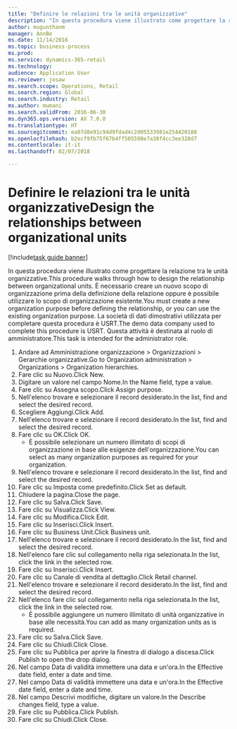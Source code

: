 ```yaml
--- 
title: "Definire le relazioni tra le unità organizzative"
description: "In questa procedura viene illustrato come progettare la relazione tra le unità organizzative."
author: mugunthanm
manager: AnnBe
ms.date: 11/14/2016
ms.topic: business-process
ms.prod: 
ms.service: dynamics-365-retail
ms.technology: 
audience: Application User
ms.reviewer: josaw
ms.search.scope: Operations, Retail
ms.search.region: Global
ms.search.industry: Retail
ms.author: mumani
ms.search.validFrom: 2016-06-30
ms.dyn365.ops.version: AX 7.0.0
ms.translationtype: HT
ms.sourcegitcommit: ea07d8e91c94d9fdad4c2d05533981e254420188
ms.openlocfilehash: b2ecf9fb75f67b4ff505598e7a38f4cc3ee328d7
ms.contentlocale: it-it
ms.lasthandoff: 02/07/2018

---
```

# <a name="design-the-relationships-between-organizational-units"></a><span data-ttu-id="0e39a-103">Definire le relazioni tra le unità organizzative</span><span class="sxs-lookup"><span data-stu-id="0e39a-103">Design the relationships between organizational units</span></span>

[!include[task guide banner](../includes/task-guide-banner.md)]

<span data-ttu-id="0e39a-104">In questa procedura viene illustrato come progettare la relazione tra le unità organizzative.</span><span class="sxs-lookup"><span data-stu-id="0e39a-104">This procedure walks through how to design the relationship between organizational units.</span></span> <span data-ttu-id="0e39a-105">È necessario creare un nuovo scopo di organizzazione prima della definizione della relazione oppure è possibile utilizzare lo scopo di organizzazione esistente.</span><span class="sxs-lookup"><span data-stu-id="0e39a-105">You must create a new organization purpose before defining the relationship, or you can use the existing organization purpose.</span></span> <span data-ttu-id="0e39a-106">La società di dati dimostrativi utilizzata per completare questa procedura è USRT.</span><span class="sxs-lookup"><span data-stu-id="0e39a-106">The demo data company used to complete this procedure is USRT.</span></span> <span data-ttu-id="0e39a-107">Questa attività è destinata al ruolo di amministratore.</span><span class="sxs-lookup"><span data-stu-id="0e39a-107">This task is intended for the administrator role.</span></span>

1. <span data-ttu-id="0e39a-108">Andare ad Amministrazione organizzazione > Organizzazioni > Gerarchie organizzative.</span><span class="sxs-lookup"><span data-stu-id="0e39a-108">Go to Organization administration > Organizations > Organization hierarchies.</span></span>
2. <span data-ttu-id="0e39a-109">Fare clic su Nuovo.</span><span class="sxs-lookup"><span data-stu-id="0e39a-109">Click New.</span></span>
3. <span data-ttu-id="0e39a-110">Digitare un valore nel campo Nome.</span><span class="sxs-lookup"><span data-stu-id="0e39a-110">In the Name field, type a value.</span></span>
4. <span data-ttu-id="0e39a-111">Fare clic su Assegna scopo.</span><span class="sxs-lookup"><span data-stu-id="0e39a-111">Click Assign purpose.</span></span>
5. <span data-ttu-id="0e39a-112">Nell'elenco trovare e selezionare il record desiderato.</span><span class="sxs-lookup"><span data-stu-id="0e39a-112">In the list, find and select the desired record.</span></span>
6. <span data-ttu-id="0e39a-113">Scegliere Aggiungi.</span><span class="sxs-lookup"><span data-stu-id="0e39a-113">Click Add.</span></span>
7. <span data-ttu-id="0e39a-114">Nell'elenco trovare e selezionare il record desiderato.</span><span class="sxs-lookup"><span data-stu-id="0e39a-114">In the list, find and select the desired record.</span></span>
8. <span data-ttu-id="0e39a-115">Fare clic su OK.</span><span class="sxs-lookup"><span data-stu-id="0e39a-115">Click OK.</span></span>
    * <span data-ttu-id="0e39a-116">È possibile selezionare un numero illimitato di scopi di organizzazione in base alle esigenze dell'organizzazione.</span><span class="sxs-lookup"><span data-stu-id="0e39a-116">You can select as many organization purposes as required for your organization.</span></span>  
9. <span data-ttu-id="0e39a-117">Nell'elenco trovare e selezionare il record desiderato.</span><span class="sxs-lookup"><span data-stu-id="0e39a-117">In the list, find and select the desired record.</span></span>
10. <span data-ttu-id="0e39a-118">Fare clic su Imposta come predefinito.</span><span class="sxs-lookup"><span data-stu-id="0e39a-118">Click Set as default.</span></span>
11. <span data-ttu-id="0e39a-119">Chiudere la pagina.</span><span class="sxs-lookup"><span data-stu-id="0e39a-119">Close the page.</span></span>
12. <span data-ttu-id="0e39a-120">Fare clic su Salva.</span><span class="sxs-lookup"><span data-stu-id="0e39a-120">Click Save.</span></span>
13. <span data-ttu-id="0e39a-121">Fare clic su Visualizza.</span><span class="sxs-lookup"><span data-stu-id="0e39a-121">Click View.</span></span>
14. <span data-ttu-id="0e39a-122">Fare clic su Modifica.</span><span class="sxs-lookup"><span data-stu-id="0e39a-122">Click Edit.</span></span>
15. <span data-ttu-id="0e39a-123">Fare clic su Inserisci.</span><span class="sxs-lookup"><span data-stu-id="0e39a-123">Click Insert.</span></span>
16. <span data-ttu-id="0e39a-124">Fare clic su Business Unit.</span><span class="sxs-lookup"><span data-stu-id="0e39a-124">Click Business unit.</span></span>
17. <span data-ttu-id="0e39a-125">Nell'elenco trovare e selezionare il record desiderato.</span><span class="sxs-lookup"><span data-stu-id="0e39a-125">In the list, find and select the desired record.</span></span>
18. <span data-ttu-id="0e39a-126">Nell'elenco fare clic sul collegamento nella riga selezionata.</span><span class="sxs-lookup"><span data-stu-id="0e39a-126">In the list, click the link in the selected row.</span></span>
19. <span data-ttu-id="0e39a-127">Fare clic su Inserisci.</span><span class="sxs-lookup"><span data-stu-id="0e39a-127">Click Insert.</span></span>
20. <span data-ttu-id="0e39a-128">Fare clic su Canale di vendita al dettaglio.</span><span class="sxs-lookup"><span data-stu-id="0e39a-128">Click Retail channel.</span></span>
21. <span data-ttu-id="0e39a-129">Nell'elenco trovare e selezionare il record desiderato.</span><span class="sxs-lookup"><span data-stu-id="0e39a-129">In the list, find and select the desired record.</span></span>
22. <span data-ttu-id="0e39a-130">Nell'elenco fare clic sul collegamento nella riga selezionata.</span><span class="sxs-lookup"><span data-stu-id="0e39a-130">In the list, click the link in the selected row.</span></span>
    * <span data-ttu-id="0e39a-131">È possibile aggiungere un numero illimitato di unità organizzative in base alle necessità.</span><span class="sxs-lookup"><span data-stu-id="0e39a-131">You can add as many organization units as is required.</span></span>  
23. <span data-ttu-id="0e39a-132">Fare clic su Salva.</span><span class="sxs-lookup"><span data-stu-id="0e39a-132">Click Save.</span></span>
24. <span data-ttu-id="0e39a-133">Fare clic su Chiudi.</span><span class="sxs-lookup"><span data-stu-id="0e39a-133">Click Close.</span></span>
25. <span data-ttu-id="0e39a-134">Fare clic su Pubblica per aprire la finestra di dialogo a discesa.</span><span class="sxs-lookup"><span data-stu-id="0e39a-134">Click Publish to open the drop dialog.</span></span>
26. <span data-ttu-id="0e39a-135">Nel campo Data di validità immettere una data e un'ora.</span><span class="sxs-lookup"><span data-stu-id="0e39a-135">In the Effective date field, enter a date and time.</span></span>
27. <span data-ttu-id="0e39a-136">Nel campo Data di validità immettere una data e un'ora.</span><span class="sxs-lookup"><span data-stu-id="0e39a-136">In the Effective date field, enter a date and time.</span></span>
28. <span data-ttu-id="0e39a-137">Nel campo Descrivi modifiche, digitare un valore.</span><span class="sxs-lookup"><span data-stu-id="0e39a-137">In the Describe changes field, type a value.</span></span>
29. <span data-ttu-id="0e39a-138">Fare clic su Pubblica.</span><span class="sxs-lookup"><span data-stu-id="0e39a-138">Click Publish.</span></span>
30. <span data-ttu-id="0e39a-139">Fare clic su Chiudi.</span><span class="sxs-lookup"><span data-stu-id="0e39a-139">Click Close.</span></span>


